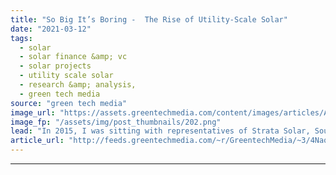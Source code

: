 ```yaml
---
title: "So Big It’s Boring -  The Rise of Utility-Scale Solar"
date: "2021-03-12"
tags: 
  - solar
  - solar finance &amp; vc
  - solar projects
  - utility scale solar
  - research &amp; analysis,
  - green tech media
source: "green tech media"
image_url: "https://assets.greentechmedia.com/content/images/articles/Antelope_Valley_California_utility_scale_solar_XL_Shutterstock.jpg"
image_fp: "/assets/img/post_thumbnails/202.png"
lead: "In 2015, I was sitting with representatives of Strata Solar, Southern Company and the Arkansas Public Service Commission, waiting to go onstage. We were the last session of the last day of the conference in question — a tough time slot. The speakers  ..."
article_url: "http://feeds.greentechmedia.com/~r/GreentechMedia/~3/4NaocPV5X_4/so-big-its-boring-the-rise-of-utility-scale-solar"
---
```


---
